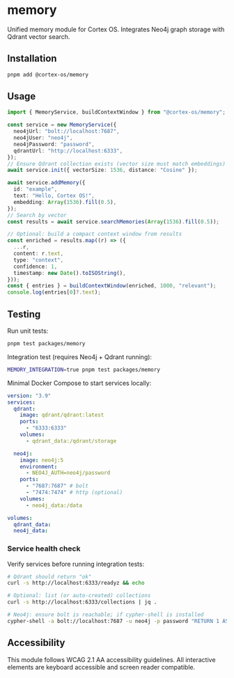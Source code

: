 <!--
This README.md file follows WCAG 2.1 AA accessibility guidelines:
- Clear document structure with semantic headings
- Descriptive link text
- High contrast content organization
-->

# memory

Unified memory module for Cortex OS. Integrates Neo4j graph storage with Qdrant vector search.

## Installation

```bash
pnpm add @cortex-os/memory
```

## Usage

```ts
import { MemoryService, buildContextWindow } from "@cortex-os/memory";

const service = new MemoryService({
  neo4jUrl: "bolt://localhost:7687",
  neo4jUser: "neo4j",
  neo4jPassword: "password",
  qdrantUrl: "http://localhost:6333",
});
// Ensure Qdrant collection exists (vector size must match embeddings)
await service.init({ vectorSize: 1536, distance: "Cosine" });

await service.addMemory({
  id: "example",
  text: "Hello, Cortex OS!",
  embedding: Array(1536).fill(0.5),
});
// Search by vector
const results = await service.searchMemories(Array(1536).fill(0.5));

// Optional: build a compact context window from results
const enriched = results.map((r) => ({
  ...r,
  content: r.text,
  type: "context",
  confidence: 1,
  timestamp: new Date().toISOString(),
}));
const { entries } = buildContextWindow(enriched, 1000, "relevant");
console.log(entries[0]?.text);
```

## Testing

Run unit tests:

```bash
pnpm test packages/memory
```

Integration test (requires Neo4j + Qdrant running):

```bash
MEMORY_INTEGRATION=true pnpm test packages/memory
```

Minimal Docker Compose to start services locally:

```yaml
version: "3.9"
services:
  qdrant:
    image: qdrant/qdrant:latest
    ports:
      - "6333:6333"
    volumes:
      - qdrant_data:/qdrant/storage

  neo4j:
    image: neo4j:5
    environment:
      - NEO4J_AUTH=neo4j/password
    ports:
      - "7687:7687" # bolt
      - "7474:7474" # http (optional)
    volumes:
      - neo4j_data:/data

volumes:
  qdrant_data:
  neo4j_data:
```

### Service health check

Verify services before running integration tests:

```bash
# Qdrant should return "ok"
curl -s http://localhost:6333/readyz && echo

# Optional: list (or auto-created) collections
curl -s http://localhost:6333/collections | jq .

# Neo4j: ensure bolt is reachable; if cypher-shell is installed
cypher-shell -a bolt://localhost:7687 -u neo4j -p password "RETURN 1 AS ok"
```

## Accessibility

This module follows WCAG 2.1 AA accessibility guidelines. All interactive elements are keyboard accessible and screen reader compatible.
